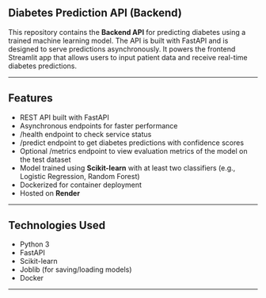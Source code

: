 ## Diabetes Prediction API (Backend)
This repository contains the **Backend API** for predicting diabetes using a trained machine learning model. The API is built with FastAPI and is designed to serve predictions asynchronously. It powers the frontend Streamlit app that allows users to input patient data and receive real-time diabetes predictions.

---

## Features
- REST API built with FastAPI
- Asynchronous endpoints for faster performance
- /health endpoint to check service status
- /predict endpoint to get diabetes predictions with confidence scores
- Optional /metrics endpoint to view evaluation metrics of the model on the test dataset
- Model trained using **Scikit-learn** with at least two classifiers (e.g., Logistic Regression, Random Forest)
- Dockerized for container deployment
- Hosted on **Render**

---

## Technologies Used
- Python 3
- FastAPI
- Scikit-learn
- Joblib (for saving/loading models)
- Docker

---


